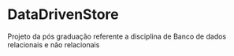 # DataDrivenStore
Projeto da pós graduação referente a disciplina de Banco de dados relacionais e não relacionais 
